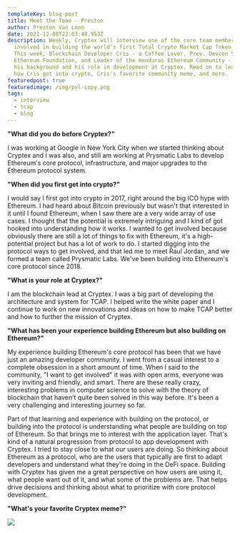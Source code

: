 ```yaml
---
templateKey: blog-post
title: Meet the Team - Preston
author: Preston Van Loon
date: 2021-12-08T22:03:48.953Z
description: Weekly, Cryptex will interview one of the core team members
  involved in building the world's first Total Crypto Market Cap Token (TCAP).
  This week, Blockchain Developer Cris - a Coffee Lover, Prev. Devcon Scholar at
  Ethereum Foundation, and Leader of the Honduras Ethereum Community - shares
  his background and his role in development at Cryptex. Read on to learn about
  how Cris got into crypto, Cris's favorite community meme, and more.
featuredpost: true
featuredimage: /img/pvl-copy.png
tags:
  - interview
  - tcap
  - blog
---
```

**"What did you do before Cryptex?"**

I was working at Google in New York City when we started thinking about Cryptex and I was also, and still am working at Prysmatic Labs to develop Ethereum's core protocol, infrastructure, and major upgrades to the Ethereum protocol system.

**"When did you first get into crypto?"**

I would say I first got into crypto in 2017, right around the big ICO hype with Ethereum. I had heard about Bitcoin previously but wasn't that interested in it until I found Ethereum, when I saw there are a very wide array of use cases. I thought that the potential is extremely intriguing and I kind of got hooked into understanding how it works. I wanted to get involved because obviously there are still a lot of things to fix with Ethereum, it's a high-potential project but has a lot of work to do. I started digging into the protocol ways to get involved, and that led me to meet Raul Jordan, and we formed a team called Prysmatic Labs. We've been building into Ethereum's core protocol since 2018.

**"What is your role at Cryptex?"**

I am the blockchain lead at Cryptex. I was a big part of developing the architecture and system for TCAP. I helped write the white paper and I continue to work on new innovations and ideas on how to make TCAP better and how to further the mission of Cryptex.

**"What has been your experience building Ethereum but also building on Ethereum?"**

My experience building Ethereum's core protocol has been that we have just an amazing developer community. I went from a casual interest to a complete obsession in a short amount of time. When I said to the community, "I want to get involved" it was with open arms, everyone was very inviting and friendly, and smart. There are these really crazy, interesting problems in computer science to solve with the theory of blockchain that haven't quite been solved in this way before. It's been a very challenging and interesting journey so far.

Part of that learning and experience with building on the protocol, or building into the protocol is understanding what people are building on top of Ethereum. So that brings me to interest with the application layer. That's kind of a natural progression from protocol to app development with Cryptex. I tried to stay close to what our users are doing. So thinking about Ethereum as a protocol, who are the users that typically are first to adapt developers and understand what they're doing in the DeFi space. Building with Cryptex has given me a great perspective on how users are using it, what people want out of it, and what some of the problems are. That helps drive decisions and thinking about what to prioritize with core protocol development.

**"What's your favorite Cryptex meme?"**

![](/img/pvl-meme-copy.png)